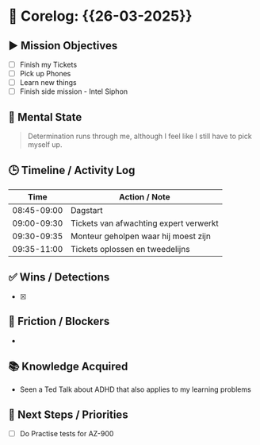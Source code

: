 # 🧠 Corelog: {{26-03-2025}}

## ▶️ Mission Objectives
- [ ] Finish my Tickets
- [ ] Pick up Phones
- [ ] Learn new things
- [ ] Finish side mission - Intel Siphon

## 🧠 Mental State
> Determination runs through me, although I feel like I still have to pick myself up.

## 🕒 Timeline / Activity Log
| Time       | Action / Note                          |
|------------|----------------------------------------|
| 08:45-09:00 | Dagstart 
| 09:00-09:30 | Tickets van afwachting expert verwerkt |
| 09:30-09:35 | Monteur geholpen waar hij moest zijn |
| 09:35-11:00 | Tickets oplossen en tweedelijns    |


## ✅ Wins / Detections
- [x] 

## 🛑 Friction / Blockers
- 

## 📚 Knowledge Acquired
- Seen a Ted Talk about ADHD that also applies to my learning problems

## 🧭 Next Steps / Priorities
- [ ] Do Practise tests for AZ-900
